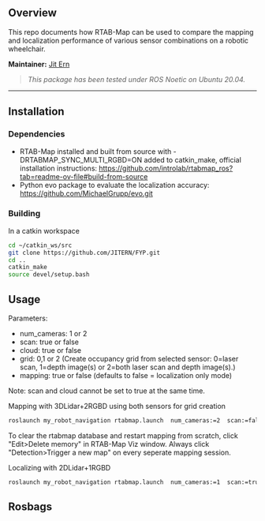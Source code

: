 ## Overview

This repo documents how RTAB-Map can be used to compare the mapping and localization performance of various sensor combinations on a robotic wheelchair.

**Maintainer:** [Jit Ern](limjitern@gmail.com)

> *This package has been tested under ROS Noetic on Ubuntu 20.04.*

---

## Installation

### Dependencies

- RTAB-Map installed and built from source with -DRTABMAP_SYNC_MULTI_RGBD=ON added to catkin_make, official installation instructions: https://github.com/introlab/rtabmap_ros?tab=readme-ov-file#build-from-source
- Python evo package to evaluate the localization accuracy: https://github.com/MichaelGrupp/evo.git
  
### Building

In a catkin workspace
```bash
cd ~/catkin_ws/src
git clone https://github.com/JITERN/FYP.git
cd ..
catkin_make
source devel/setup.bash
```

## Usage

Parameters:
- num_cameras: 1 or 2
- scan: true or false
- cloud: true or false
- grid: 0,1 or 2 (Create occupancy grid from selected sensor: 0=laser scan, 1=depth image(s) or 2=both laser scan and depth image(s).)
- mapping: true or false (defaults to false = localization only mode)

Note: scan and cloud cannot be set to true at the same time.

Mapping with 3DLidar+2RGBD using both sensors for grid creation
```bash
roslaunch my_robot_navigation rtabmap.launch  num_cameras:=2  scan:=false  cloud:=true  grid_sensor:=2  mapping:=true
```

To clear the rtabmap database and restart mapping from scratch, click "Edit>Delete memory" in RTAB-Map Viz window. Always click "Detection>Trigger a new map" on every seperate mapping session.

Localizing with 2DLidar+1RGBD
```bash
roslaunch my_robot_navigation rtabmap.launch  num_cameras:=1  scan:=true  cloud:=false  grid_sensor:=2 
```

## Rosbags
